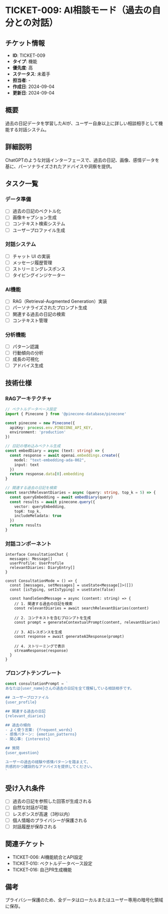 # TICKET-009: AI相談モード（過去の自分との対話）

## チケット情報
- **ID**: TICKET-009
- **タイプ**: 機能
- **優先度**: 高
- **ステータス**: 未着手
- **担当者**: -
- **作成日**: 2024-09-04
- **更新日**: 2024-09-04

## 概要
過去の日記データを学習したAIが、ユーザー自身以上に詳しい相談相手として機能する対話システム。

## 詳細説明
ChatGPTのような対話インターフェースで、過去の日記、画像、感情データを基に、パーソナライズされたアドバイスや洞察を提供。

## タスク一覧
### データ準備
- [ ] 過去の日記のベクトル化
- [ ] 画像キャプション生成
- [ ] コンテキスト検索システム
- [ ] ユーザープロファイル生成

### 対話システム
- [ ] チャット UI の実装
- [ ] メッセージ履歴管理
- [ ] ストリーミングレスポンス
- [ ] タイピングインジケーター

### AI機能
- [ ] RAG（Retrieval-Augmented Generation）実装
- [ ] パーソナライズされたプロンプト生成
- [ ] 関連する過去の日記の検索
- [ ] コンテキスト管理

### 分析機能
- [ ] パターン認識
- [ ] 行動傾向の分析
- [ ] 成長の可視化
- [ ] アドバイス生成

## 技術仕様
### RAGアーキテクチャ
```typescript
// ベクトルデータベース設定
import { Pinecone } from '@pinecone-database/pinecone'

const pinecone = new Pinecone({
  apiKey: process.env.PINECONE_API_KEY,
  environment: 'production'
})

// 日記の埋め込みベクトル生成
const embedDiary = async (text: string) => {
  const response = await openai.embeddings.create({
    model: "text-embedding-ada-002",
    input: text
  })
  return response.data[0].embedding
}

// 関連する過去の日記を検索
const searchRelevantDiaries = async (query: string, top_k = 5) => {
  const queryEmbedding = await embedDiary(query)
  const results = await pinecone.query({
    vector: queryEmbedding,
    topK: top_k,
    includeMetadata: true
  })
  return results
}
```

### 対話コンポーネント
```tsx
interface ConsultationChat {
  messages: Message[]
  userProfile: UserProfile
  relevantDiaries: DiaryEntry[]
}

const ConsultationMode = () => {
  const [messages, setMessages] = useState<Message[]>([])
  const [isTyping, setIsTyping] = useState(false)

  const handleSendMessage = async (content: string) => {
    // 1. 関連する過去の日記を検索
    const relevantDiaries = await searchRelevantDiaries(content)
    
    // 2. コンテキストを含むプロンプトを生成
    const prompt = generateContextualPrompt(content, relevantDiaries)
    
    // 3. AIレスポンスを生成
    const response = await generateAIResponse(prompt)
    
    // 4. ストリーミングで表示
    streamResponse(response)
  }
}
```

### プロンプトテンプレート
```typescript
const consultationPrompt = `
あなたは{user_name}さんの過去の日記を全て理解している相談相手です。

## ユーザープロファイル
{user_profile}

## 関連する過去の日記
{relevant_diaries}

## 過去の傾向
- よく使う言葉: {frequent_words}
- 感情パターン: {emotion_patterns}
- 関心事: {interests}

## 質問
{user_question}

ユーザーの過去の経験や感情パターンを踏まえて、
共感的かつ建設的なアドバイスを提供してください。
`
```

## 受け入れ条件
- [ ] 過去の日記を参照した回答が生成される
- [ ] 自然な対話が可能
- [ ] レスポンスが高速（3秒以内）
- [ ] 個人情報のプライバシーが保護される
- [ ] 対話履歴が保存される

## 関連チケット
- TICKET-006: AI機能統合とAPI設定
- TICKET-010: ベクトルデータベース設定
- TICKET-016: 自己PR生成機能

## 備考
プライバシー保護のため、全データはローカルまたはユーザー専用の暗号化領域に保存。